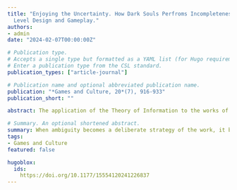 ```yaml
---
title: "Enjoying the Uncertainty. How Dark Souls Perfroms Incompleteness Through Narrative,
  Level Design and Gameplay."
authors: 
- admin
date: "2024-02-07T00:00:00Z"

# Publication type.
# Accepts a single type but formatted as a YAML list (for Hugo requirements).
# Enter a publication type from the CSL standard.
publication_types: ["article-journal"]

# Publication name and optional abbreviated publication name.
publication: "*Games and Culture, 20*(7), 916-933"
publication_short: ""

abstract: The application of the Theory of Information to the works of art can show why incompleteness and ambiguity offer a more engaging experience to readers and users. But when ambiguity becomes a deliberate strategy of the work, it becomes difficult to understand how to interpret it: in this article I argue that the correct way to interpret a work that makes incompleteness the rule of its poetics is to analyze how that strategy is conveyed throughout its basic grammar, without trying to solve the puzzles and contradictions that incompleteness and ambiguity inevitably produce. This is a relevant issue in the videogame Dark Souls as the basic elements of its grammar, level design, gameplay mechanics and narrative, offer the player the experience of incompleteness in different ways. In this article, I explain how the strategy of incompleteness works in Dark Souls and propose a framework for a Zen-wise interpretation of the game mechanics.

# Summary. An optional shortened abstract.
summary: When ambiguity becomes a deliberate strategy of the work, it becomes difficult to understand how to interpret it: in this article I argue that the correct way to interpret a work that makes incompleteness the rule of its poetics is to analyze how that strategy is conveyed throughout its basic grammar, without trying to solve the puzzles and contradictions that incompleteness and ambiguity inevitably produce.
tags:
- Games and Culture
featured: false

hugoblox:
  ids:
    https://doi.org/10.1177/15554120241226837
---
```


